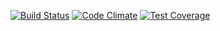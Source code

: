 [![Build Status](https://semaphoreapp.com/api/v1/projects/5f3fd517-c88d-474a-9f4d-07f0a37855ce/326765/badge.png)](https://semaphoreapp.com/vic/gulp-benchmark)
[![Code Climate](https://codeclimate.com/github/VicNumber21/gulp-benchmark/badges/gpa.svg)](https://codeclimate.com/github/VicNumber21/gulp-benchmark)
[![Test Coverage](https://codeclimate.com/github/VicNumber21/gulp-benchmark/badges/coverage.svg)](https://codeclimate.com/github/VicNumber21/gulp-benchmark)
